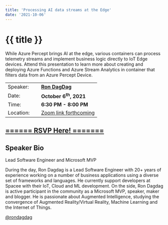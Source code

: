 ```yaml
---
title: 'Processing AI data streams at the Edge'
date: '2021-10-06'
---
```

# {{ title }}

<p>While Azure Percept brings AI at the edge, various containers can process telemetry streams and implement business logic directly to IoT Edge devices. Attend this presentation to learn more about creating and deploying Azure Functions and Azure Stream Analytics in container that filters data from an Azure Percept Device.</p>

<table border="0">
    <tbody>
        <tr>
            <td>Speaker:</td>
            <td>&nbsp;</td>
            <td><a href="https://twitter.com/rondagdag" rel="noopener noreferrer" target="_blank"><b>Ron DagDag</b></a></td>
        </tr>
        <tr>
            <td>Date:</td>
            <td>&nbsp;</td>
            <td><b>October 6<sup>th</sup>, 2021</b></td>
        </tr>
        <tr>
            <td valign="top">Time:</td>
            <td>&nbsp;</td>
            <td><b>6:30 PM - 8:00 PM</b></td>
        </tr>
        <tr>
            <td valign="top">Location:</td>
            <td>&nbsp;</td>
            <td><a title="Location" rel="noopener noreferrer" target="_blank" href="#">Zoom link forthcoming</a></td>
        </tr>
    </tbody>
</table>

<h2><a target="_blank" rel="noopener noreferrer" href="https://www.eventbrite.com/e/processing-ai-data-streams-at-the-edge-tickets-183862055357">====== RSVP Here! =======</a></h2>

<h2>Speaker Bio</h2>

<p>Lead Software Engineer and Microsoft MVP</p>

<p>During the day, Ron Dagdag is a Lead Software Engineer with 20+ years of experience working on a number of business applications using a diverse set of frameworks and languages. He currently support developers at Spacee with their IoT, Cloud and ML development. On the side, Ron Dagdag is active participant in the community as a Microsoft MVP, speaker, maker and blogger. He is passionate about Augmented Intelligence, studying the convergence of Augmented Reality/Virtual Reality, Machine Learning and the Internet of Things.</p>
<p><a href="https://twitter.com/rondagdag">@rondagdag</a></p>
